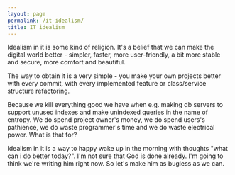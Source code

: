 ```yaml
---
layout: page
permalink: /it-idealism/
title: IT idealism
---
```


Idealism in it is some kind of religion. It's a belief that we can make the digital world better - simpler, faster, more user-friendly, a bit more stable and secure, more comfort and beautiful. 

The way to obtain it is a very simple - you make your own projects better with every commit, with every implemented feature or class/service structure refactoring.

Because we kill everything good we have when e.g. making db servers to support unused indexes and make unindexed queries in the name of entropy. We do spend project owner's money, we do spend users's pathience, we do waste programmer's time and we do waste electrical power. What is that for?


Idealism in it is a way to happy wake up in the morning with thoughts "what can i do better today?". I'm not sure that God is done already. I'm going to think we're writing him right now. So let's make him as bugless as we can.